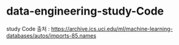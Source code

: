 # data-engineering-study-Code

study Code
출처 : https://archive.ics.uci.edu/ml/machine-learning-databases/autos/imports-85.names
